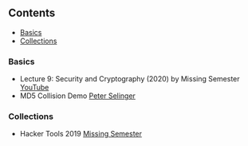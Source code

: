 ## Contents

* [Basics](#basics)
* [Collections](#collections)

### Basics
* Lecture 9: Security and Cryptography (2020) by Missing Semester [YouTube](https://youtu.be/tjwobAmnKTo)
* MD5 Collision Demo [Peter Selinger](https://www.mathstat.dal.ca/~selinger/md5collision/)

### Collections
* Hacker Tools 2019 [Missing Semester](https://www.youtube.com/playlist?list=PLyzOVJj3bHQuiujH1lpn8cA9dsyulbYRv)
